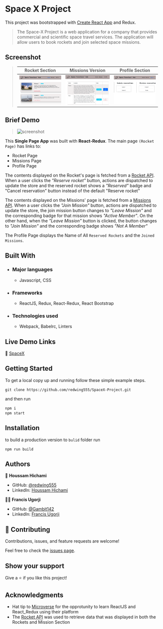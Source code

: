 # Space X Project
This project was bootstrapped with [Create React App](https://github.com/facebook/create-react-app) and Redux.


> The Space-X Project is a web application for a company that provides commercial and scientific space travel services. The application will allow users to book rockets and join selected space missions.


## Screenshot
> |Rocket Section|Missions Version|Profile Section|
> |--------------|----------------|---------------|
> |![screenshot](./ScreenShots/Rockets-Section.png)|![screenshot2](./ScreenShots/Missions-Section.png)|![screenshot](./ScreenShots/Profile-Section.png)|

## Brief Demo

> ![screenshot](./ScreenShots/spacetravelers-hub.gif)

This **Single Page App**  was built with **React-Redux**. The main page `(Rocket Page)` has links to:
- Rocket Page
- Missions Page
- Profile Page 

The contents displayed on the Rocket's page is fetched from a [Rocket API](https://api.spacexdata.com/v3/rockets). When a user clicks the _"Reserve rocket"_ button, actions are dispatched to update the store and the reserved rocket shows a _"Reserved"_ badge and "Cancel reservation" button instead of the default "Reserve rocket"


The contents displayed on the Missions' page is fetched from a [Missions API](https://api.spacexdata.com/v3/missions). When a user clicks the _"Join Mission"_ button, actions are dispatched to update the store, the join mission button changes to _"Leave Mission"_ and the corresponding badge for that mission shows _"Active Member"_. On the other hand, when the _"Leave Mission"_ button is clicked, the button changes to _"Join Mission"_ and the corresponding badge shows _"Not A Member"_

The Profile Page displays the Name of All `Reserved Rockets` and the `Joined Missions`.

## Built With

- ### Major languages
  - Javascript, CSS
- ### Frameworks
  - ReactJS, Redux, React-Redux, React Bootstrap
- ### Technologies used
  - Webpack, Babelrc, Linters

## Live Demo Links

🔗 [SpaceX](https://spacex-hub.netlify.app/)

## Getting Started

To get a local copy up and running follow these simple example steps.

```
git clone https://github.com/redwing555/SpaceX-Project.git
```

and then run

```
npm i
npm start
```

## Installation

to build a production version to `bulid` folder run

```
npm run build
```

## Authors
👨 **Houssam Hichami**

- GitHub: [@redwing555](https://github.com/redwing555)
- LinkedIn: [Houssam Hichami](https://www.linkedin.com/in/houssam-hichami/)


👨🏿 **Francis Ugorji**

- GitHub: [@Gambit142](https://github.com/Gambit142)
- LinkedIn: [Francis Ugorji](https://www.linkedin.com/in/francis-ugorji-a567b7168/)


## 🤝 Contributing

Contributions, issues, and feature requests are welcome!

Feel free to check the [issues page](https://github.com/redwing555/SpaceX-Project/issues).

## Show your support

Give a ⭐️ if you like this project!

## Acknowledgments

- Hat tip to [Microverse](https://www.microverse.org/) for the opprotunity to learn ReactJS and React_Redux using their platform
- The [Rocket API](https://documenter.getpostman.com/view/2025350/RWaEzAiG) was used to retrieve data that was displayed in both the Rockets and Mission Section
